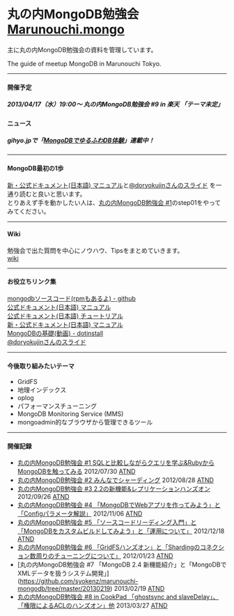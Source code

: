 丸の内MongoDB勉強会 [Marunouchi.mongo](http://syokenz.github.com/marunouchi-mongodb/)
==================

主に丸の内MongoDB勉強会の資料を管理しています。

The guide of meetup MongoDB in Marunouchi Tokyo.

----
#### 開催予定
##### 2013/04/17（水）19:00～ 丸の内MongoDB勉強会 #9 in 楽天 「テーマ未定」 


#### ニュース
##### gihyo.jpで「[MongoDBでゆるふわDB体験](http://gihyo.jp/dev/serial/01/mongodb)」連載中！

----
#### MongoDB最初の1歩
[新・公式ドキュメント(日本語) マニュアル](http://jp.docs.mongodb.org/manual/)と[@doryokujinさんのスライド](http://www.slideshare.net/doryokujin/)
を一通り読むと良いと思います。  
とりあえず手を動かしたい人は、[丸の内MongoDB勉強会 #1](https://github.com/syokenz/marunouchi-mongodb/tree/master/20120730)のstep01をやってみてください。

----
#### Wiki
勉強会で出た質問を中心にノウハウ、Tipsをまとめていきます。  
[wiki](https://github.com/syokenz/marunouchi-mongodb/wiki)

----
#### お役立ちリンク集
[mongodbソースコード(rpmもあるよ) - github](https://github.com/mongodb/mongo)  
[公式ドキュメント(日本語) マニュアル](http://www.mongodb.org/pages/viewpage.action?pageId=5079208)  
[公式ドキュメント(日本語) チュートリアル](http://www.mongodb.org/pages/viewpage.action?pageId=5079135)  
[新・公式ドキュメント(日本語) マニュアル](http://jp.docs.mongodb.org/manual/)  
[MongoDBの基礎(動画) - dotinstall](http://dotinstall.com/lessons/basic_mongodb)  
[@doryokujinさんのスライド](http://www.slideshare.net/doryokujin/)

----
#### 今後取り組みたいテーマ
* GridFS
* 地理インデックス
* oplog
* パフォーマンスチューニング
* MongoDB Monitoring Service (MMS)
* mongoadmin的なブラウザから管理できるツール

----
#### 開催記録
* [丸の内MongoDB勉強会 #1 SQLと比較しながらクエリを学ぶ&RubyからMongoDBを触ってみる](https://github.com/syokenz/marunouchi-mongodb/tree/master/20120730) 2012/07/30 [ATND](http://atnd.org/events/30595)
* [丸の内MongoDB勉強会 #2 みんなでシャーディング](https://github.com/syokenz/marunouchi-mongodb/tree/master/20120828) 2012/08/28 [ATND](http://atnd.org/events/31234)
* [丸の内MongoDB勉強会 #3 2.2の新機能&レプリケーションハンズオン](https://github.com/syokenz/marunouchi-mongodb/tree/master/20120926) 2012/09/26 [ATND](http://atnd.org/events/32249)
* [丸の内MongoDB勉強会 #4 「MongoDBでWebアプリを作ってみよう」と「Configパラメータ解説」](https://github.com/syokenz/marunouchi-mongodb/tree/master/20121106) 2012/11/06 [ATND](http://atnd.org/events/33485)
* [丸の内MongoDB勉強会 #5 「ソースコードリーディング入門」と「MongoDBをカスタムビルドしてみよう」と「運用について」](https://github.com/syokenz/marunouchi-mongodb/tree/master/20121218) 2012/12/18 [ATND](http://atnd.org/events/34392)
* [丸の内MongoDB勉強会 #6 「GridFSハンズオン」と「Shardingのコネクション数周りのチューニングについて」](https://github.com/syokenz/marunouchi-mongodb/tree/master/20130123) 2012/01/23 [ATND](http://atnd.org/events/35409)
* [丸の内MongoDB勉強会 #7 「MongoDB 2.4 新機能紹介」と「MongoDBでXMLデータを扱うシステム開発」] (https://github.com/syokenz/marunouchi-mongodb/tree/master/20130219) 2013/02/19 [ATND](http://atnd.org/events/36467)
* [丸の内MongoDB勉強会 #8 in CookPad 「ghostsync and slaveDelay」、「権限によるACLのハンズオン」他](https://github.com/syokenz/marunouchi-mongodb/tree/master/20130327) 2013/03/27 [ATND](http://atnd.org/events/37869)

